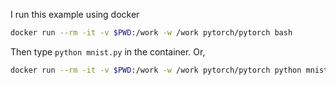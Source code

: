I run this example using docker

```bash
docker run --rm -it -v $PWD:/work -w /work pytorch/pytorch bash
```

Then type `python mnist.py` in the container.  Or,

```bash
docker run --rm -it -v $PWD:/work -w /work pytorch/pytorch python mnist.py
```
